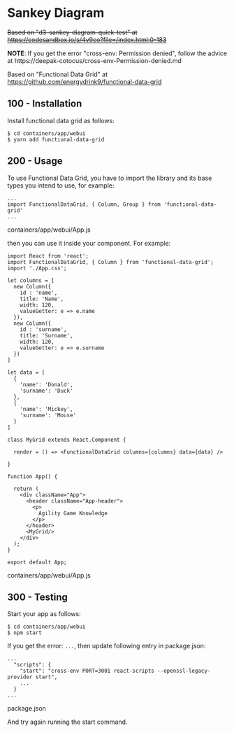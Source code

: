 # Sankey Diagram

~~Based on "d3-sankey-diagram-quick-test" at https://codesandbox.io/s/4v9co?file=/index.html:0-183~~

**NOTE**: If you get the error "cross-env: Permission denied", follow the advice at https://deepak-cotocus/cross-env-Permission-denied.md


Based on "Functional Data Grid" at https://github.com/energydrink9/functional-data-grid

## 100 - Installation

Install functional data grid as follows:

```
$ cd containers/app/webui
$ yarn add functional-data-grid
```

## 200 - Usage

To use Functional Data Grid, you have to import the library and its base types you intend to use, for example:

```
...
import FunctionalDataGrid, { Column, Group } from 'functional-data-grid'
...

```
containers/app/webui/App.js

then you can use it inside your component. For example:

```
import React from 'react';
import FunctionalDataGrid, { Column } from 'functional-data-grid';
import './App.css';

let columns = [
  new Column({
    id : 'name',
    title: 'Name',
    width: 120,
    valueGetter: e => e.name
  }),
  new Column({
    id : 'surname',
    title: 'Surname',
    width: 120,
    valueGetter: e => e.surname
  })
]

let data = [
  {
    'name': 'Donald',
    'surname': 'Duck'
  },
  {
    'name': 'Mickey',
    'surname': 'Mouse'
  }
]

class MyGrid extends React.Component {

  render = () => <FunctionalDataGrid columns={columns} data={data} />

}

function App() {

  return (
    <div className="App">
      <header className="App-header">
        <p>
          Agility Game Knowledge
        </p>
      </header>
      <MyGrid/>
    </div>
  );
}

export default App;

```
containers/app/webui/App.js

## 300 - Testing

Start your app as follows:

```
$ cd containers/app/webui
$ npm start
```

If you get the error: ```...```, then update following entry in package.json:

```
...
  "scripts": {
    "start": "cross-env PORT=3001 react-scripts --openssl-legacy-provider start",
    ...
  }
...
```

package.json

And try again running the start command.